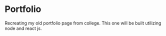 # Portfolio
Recreating my old portfolio page from college. This one will be built utilizing node and react js.
